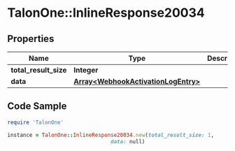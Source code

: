 # TalonOne::InlineResponse20034

## Properties

Name | Type | Description | Notes
------------ | ------------- | ------------- | -------------
**total_result_size** | **Integer** |  | 
**data** | [**Array&lt;WebhookActivationLogEntry&gt;**](WebhookActivationLogEntry.md) |  | 

## Code Sample

```ruby
require 'TalonOne'

instance = TalonOne::InlineResponse20034.new(total_result_size: 1,
                                 data: null)
```


